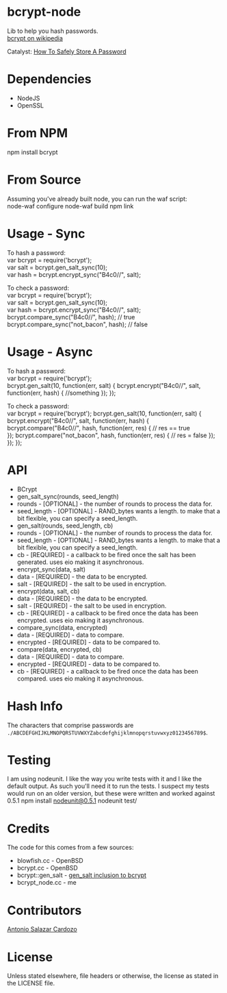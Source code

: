bcrypt-node
=============

Lib to help you hash passwords.  
[bcrypt on wikipedia][bcryptwiki]

Catalyst: [How To Safely Store A Password][codahale]


Dependencies
=============

* NodeJS
* OpenSSL

From NPM
============

npm install bcrypt


From Source
============

Assuming you've already built node, you can run the waf script:  
    node-waf configure
    node-waf build
    npm link

Usage - Sync
============

To hash a password:  
    var bcrypt = require('bcrypt');  
    var salt = bcrypt.gen_salt_sync(10);  
    var hash = bcrypt.encrypt_sync("B4c0/\/", salt);

To check a password:  
    var bcrypt = require('bcrypt');  
    var salt = bcrypt.gen_salt_sync(10);  
    var hash = bcrypt.encrypt_sync("B4c0/\/", salt);
    bcrypt.compare_sync("B4c0/\/", hash); // true    
    bcrypt.compare_sync("not_bacon", hash); // false

Usage - Async
============

To hash a password:  
    var bcrypt = require('bcrypt');  
    bcrypt.gen_salt(10, function(err, salt) {
        bcrypt.encrypt("B4c0/\/", salt, function(err, hash) {
            //something
        });
    });

To check a password:  
    var bcrypt = require('bcrypt');
    bcrypt.gen_salt(10, function(err, salt) {
        bcrypt.encrypt("B4c0/\/", salt, function(err, hash) {
            bcrypt.compare("B4c0/\/", hash, function(err, res) {
                // res == true    
            });
            bcrypt.compare("not_bacon", hash, function(err, res) {
                // res = false
            });
        });
    });

API
============

* BCrypt
 * gen_salt_sync(rounds, seed_length)
  * rounds - [OPTIONAL] - the number of rounds to process the data for.
  * seed_length - [OPTIONAL] - RAND_bytes wants a length. to make that a bit flexible, you can specify a seed_length.
 * gen_salt(rounds, seed_length, cb)
  * rounds - [OPTIONAL] - the number of rounds to process the data for.
  * seed_length - [OPTIONAL] - RAND_bytes wants a length. to make that a bit flexible, you can specify a seed_length.
  * cb - [REQUIRED] - a callback to be fired once the salt has been generated. uses eio making it asynchronous.
 * encrypt_sync(data, salt)
  * data - [REQUIRED] - the data to be encrypted.
  * salt - [REQUIRED] - the salt to be used in encryption.
 * encrypt(data, salt, cb)
  * data - [REQUIRED] - the data to be encrypted.
  * salt - [REQUIRED] - the salt to be used in encryption.
  * cb - [REQUIRED] - a callback to be fired once the data has been encrypted. uses eio making it asynchronous.
 * compare_sync(data, encrypted)
  * data - [REQUIRED] - data to compare.
  * encrypted - [REQUIRED] - data to be compared to.
 * compare(data, encrypted, cb)
  * data - [REQUIRED] - data to compare.
  * encrypted - [REQUIRED] - data to be compared to.
  * cb - [REQUIRED] - a callback to be fired once the data has been compared. uses eio making it asynchronous.

Hash Info
============

The characters that comprise passwords are `./ABCDEFGHIJKLMNOPQRSTUVWXYZabcdefghijklmnopqrstuvwxyz0123456789$`.

Testing
============

I am using nodeunit. I like the way you write tests with it and I like the default output. As such you'll need it to run the tests. I suspect my tests would run on an older version, but these were written and worked against 0.5.1
   npm install nodeunit@0.5.1
   nodeunit test/

Credits
============

The code for this comes from a few sources:

* blowfish.cc - OpenBSD
* bcrypt.cc - OpenBSD
* bcrypt::gen_salt - [gen_salt inclusion to bcrypt][bcryptgs]
* bcrypt_node.cc - me

Contributors
============

[Antonio Salazar Cardozo][shadowfiend]

License
============

Unless stated elsewhere, file headers or otherwise, the license as stated in the LICENSE file.



[bcryptwiki]: http://en.wikipedia.org/wiki/Crypt_(Unix)#Blowfish-based_scheme  
[bcryptgs]: http://mail-index.netbsd.org/tech-crypto/2002/05/24/msg000204.html
[codahale]: http://codahale.com/how-to-safely-store-a-password/

[shadowfiend]:https://github.com/Shadowfiend
